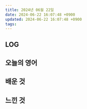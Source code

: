 ```yaml
---
title: 2024년 06월 22일
date: 2024-06-22 16:07:48 +0900
updated: 2024-06-22 16:07:48 +0900
tags: 
---
```


## LOG

## 오늘의 영어

## 배운 것

## 느낀 것